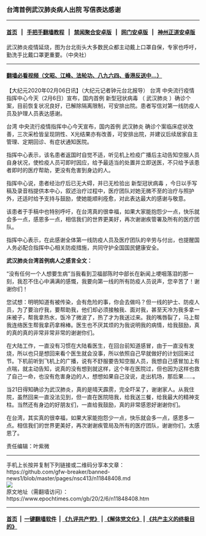 ### 台湾首例武汉肺炎病人出院 写信表达感谢
------------------------

#### [首页](https://github.com/gfw-breaker/banned-news1/blob/master/README.md) &nbsp;&nbsp;|&nbsp;&nbsp; [手把手翻墙教程](https://github.com/gfw-breaker/guides/wiki) &nbsp;&nbsp;|&nbsp;&nbsp; [禁闻聚合安卓版](https://github.com/gfw-breaker/bn-android) &nbsp;&nbsp;|&nbsp;&nbsp; [网门安卓版](https://github.com/oGate2/oGate) &nbsp;&nbsp;|&nbsp;&nbsp; [神州正道安卓版](https://github.com/SzzdOgate/update) 



<div><img alt="" class="aligncenter wp-post-image" src="https://i.epochtimes.com/assets/uploads/2020/02/2002060219132378-600x400.jpg"/>
<div class="red16 caption">
 武汉肺炎疫情延烧，图为台北街头大多数民众都主动戴上口罩自保，专家也呼吁，勤洗手比戴口罩更重要。（中央社）
</div>
</div><hr/>

#### [翻墙必看视频（文昭、江峰、法轮功、八九六四、香港反送中...）](https://github.com/gfw-breaker/banned-news1/blob/master/pages/link3.md)

<div><p>
 【大纪元2020年02月06日讯】（大纪元记者钟元台北报导）
 <ok href="https://www.epochtimes.com/gb/tag/%E5%8F%B0%E6%B9%BE.html">
  台湾
 </ok>
 中央流行疫情指挥中心今天（2月6日）宣布，国内首例
 <ok href="https://www.epochtimes.com/gb/tag/%E6%96%B0%E5%9E%8B%E5%86%A0%E7%8A%B6%E7%97%85%E6%AF%92.html">
  新型冠状病毒
 </ok>
 （
 <ok href="https://www.epochtimes.com/gb/tag/%E6%AD%A6%E6%B1%89%E8%82%BA%E7%82%8E.html">
  武汉肺炎
 </ok>
 ）确诊个案，目前恢复状况良好，已解除隔离限制，可安排出院。患者写信对第一线防疫人员及护理人员表达感谢。
</p>
<p>
 <ok href="https://www.epochtimes.com/gb/tag/%E5%8F%B0%E6%B9%BE.html">
  台湾
 </ok>
 中央流行疫情指挥中心今天宣布，国内首例
 <ok href="https://www.epochtimes.com/gb/tag/%E6%AD%A6%E6%B1%89%E8%82%BA%E7%82%8E.html">
  武汉肺炎
 </ok>
 确诊个案临床症状改善，三次采检皆呈现阴性、X光结果亦有改善，可安排出院，并建议后续居家自主管理、定期回诊、有症状通知医院。
</p>
<p>
 指挥中心表示，该名患者返国时自觉不适，听见机上检疫广播后主动告知空服人员自身状况，使检疫人员可即时因应，给予最适当的处置并立即送医，不只给予该患者即时的医疗帮助，更没有危害到身边的人。
</p>
<p>
 指挥中心说，患者经治疗后已无大碍，并已无检验出
 <ok href="https://www.epochtimes.com/gb/tag/%E6%96%B0%E5%9E%8B%E5%86%A0%E7%8A%B6%E7%97%85%E6%AF%92.html">
  新型冠状病毒
 </ok>
 ，今日以手写稿及录音档提供本中心，叙述治疗过程中，医疗团队对她无微不至的治疗与照护外，还适时给予支持与鼓励，使她能顺利痊愈，对此表达最大的感谢与敬意。
</p>
<p>
 该患者于手稿中也特别呼吁，在台湾真的很幸福，如果大家能抱怨少一点，快乐就会多一点，感恩多一点，相信我们的世界更美好，再次谢谢疾管署及所有的医疗团队。
</p>
<p>
 指挥中心表示，在此感谢全体第一线防疫人员及医疗团队的辛劳与付出，也提醒国人务必配合指挥中心相关防疫措施，共同守护全国国民健康安全。
</p>
<p>
 <strong>
  武汉肺炎台湾首例病人之感言全文：
 </strong>
</p>
<p>
 “没有任何一个人想要生病”当我看到卫福部陈时中部长在新闻上哽咽落泪的那一刻，我忍不住心中满满的感慨，我要向第一线的所有防疫人员说声，您辛苦了！谢谢你们！
</p>
<p>
 您试想：明明知道有被传染，会有危险的事，你会去做吗？但一线的护士、防疫人员，为了要治疗我，要帮助我，他们却必须接触我、面对我，甚至天冷为我多拿一床被子，帮我拿热水，饭冷了微波了，热了才为我送过来。我的嘴唇裂了，马上帮我连络医生帮我拿药拿棉棒。医生也不厌其烦的为我说明我的病情，给我鼓励，真的真的真的非常非常非常的谢谢你们。
</p>
<p>
 在大陆工作，一直没有习惯在大陆看医生，在回台前知道感冒，由于一直没有发烧，所以也只是想回来看个医生就会没事，所以依照自己早就做好的计划回来过节。下机前听到飞机上的广播，说有不舒服要告知空服人员，我想自己感冒加上有点喘，就主动告知，说真的没有想到就这样，这个年在医院过，但也因为这样也救了自己一命，也没有危害身边的人，想想如果自己没说，走出机场，那后果……。
</p>
<p>
 当21日得知确诊为武汉肺炎，真的是晴天霹雳，完全吓呆了，谢谢家人。从我住院，虽然回来一直没法见到，但一直在医院陪我，给我送三餐，给我最大的精神支柱。当然还有身边的好朋友们，一直给我鼓励，真的非常感恩好谢谢你们。
</p>
<p>
 在台湾，其实真的很幸福，如果大家能抱怨少一点，快乐就会多一点，感恩多一点。相信我们的世界更美好，再次谢谢疾管局及所有的医疗团队，谢谢你们，太感恩了。
</p>
<p>
 责任编辑：叶紫微
</p>
</div>
<hr/>
手机上长按并复制下列链接或二维码分享本文章：<br/>
https://github.com/gfw-breaker/banned-news1/blob/master/pages/nsc413/n11848408.md <br/>
<a href='https://github.com/gfw-breaker/banned-news1/blob/master/pages/nsc413/n11848408.md'><img src='https://github.com/gfw-breaker/banned-news1/blob/master/pages/nsc413/n11848408.md.png'/></a> <br/>
原文地址（需翻墙访问）：https://www.epochtimes.com/gb/20/2/6/n11848408.htm


------------------------
#### [首页](https://github.com/gfw-breaker/banned-news1/blob/master/README.md) &nbsp;|&nbsp; [一键翻墙软件](https://github.com/gfw-breaker/nogfw/blob/master/README.md) &nbsp;| [《九评共产党》](https://github.com/gfw-breaker/9ping.md/blob/master/README.md#九评之一评共产党是什么) | [《解体党文化》](https://github.com/gfw-breaker/jtdwh.md/blob/master/README.md) | [《共产主义的终极目的》](https://github.com/gfw-breaker/gczydzjmd.md/blob/master/README.md)


<img src='http://gfw-breaker.win/banned-news/pages/nsc413/n11848408.md' width='0px' height='0px'/>